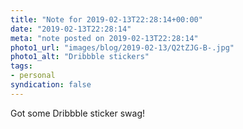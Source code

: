 ```yaml
---
title: "Note for 2019-02-13T22:28:14+00:00"
date: "2019-02-13T22:28:14"
meta: "note posted on 2019-02-13T22:28:14"
photo1_url: "images/blog/2019-02-13/Q2tZJG-B-.jpg"
photo1_alt: "Dribbble stickers"
tags:
- personal
syndication: false
---
```

Got some Dribbble sticker swag!
